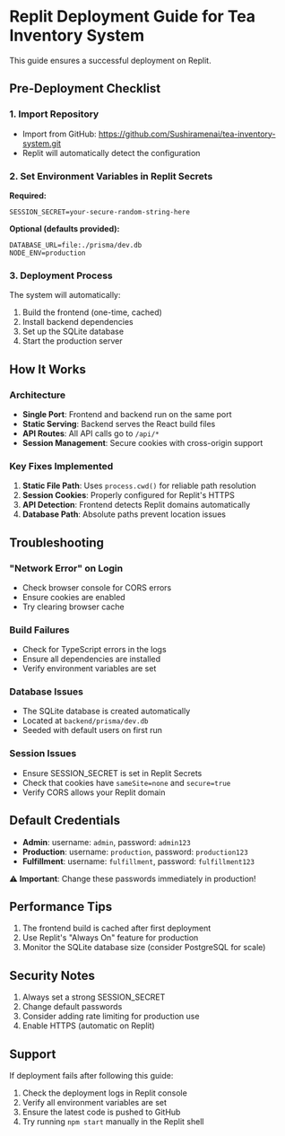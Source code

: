 # Replit Deployment Guide for Tea Inventory System

This guide ensures a successful deployment on Replit.

## Pre-Deployment Checklist

### 1. Import Repository
- Import from GitHub: https://github.com/Sushiramenai/tea-inventory-system.git
- Replit will automatically detect the configuration

### 2. Set Environment Variables in Replit Secrets
**Required:**
```
SESSION_SECRET=your-secure-random-string-here
```

**Optional (defaults provided):**
```
DATABASE_URL=file:./prisma/dev.db
NODE_ENV=production
```

### 3. Deployment Process
The system will automatically:
1. Build the frontend (one-time, cached)
2. Install backend dependencies
3. Set up the SQLite database
4. Start the production server

## How It Works

### Architecture
- **Single Port**: Frontend and backend run on the same port
- **Static Serving**: Backend serves the React build files
- **API Routes**: All API calls go to `/api/*`
- **Session Management**: Secure cookies with cross-origin support

### Key Fixes Implemented
1. **Static File Path**: Uses `process.cwd()` for reliable path resolution
2. **Session Cookies**: Properly configured for Replit's HTTPS
3. **API Detection**: Frontend detects Replit domains automatically
4. **Database Path**: Absolute paths prevent location issues

## Troubleshooting

### "Network Error" on Login
- Check browser console for CORS errors
- Ensure cookies are enabled
- Try clearing browser cache

### Build Failures
- Check for TypeScript errors in the logs
- Ensure all dependencies are installed
- Verify environment variables are set

### Database Issues
- The SQLite database is created automatically
- Located at `backend/prisma/dev.db`
- Seeded with default users on first run

### Session Issues
- Ensure SESSION_SECRET is set in Replit Secrets
- Check that cookies have `sameSite=none` and `secure=true`
- Verify CORS allows your Replit domain

## Default Credentials
- **Admin**: username: `admin`, password: `admin123`
- **Production**: username: `production`, password: `production123`
- **Fulfillment**: username: `fulfillment`, password: `fulfillment123`

⚠️ **Important**: Change these passwords immediately in production!

## Performance Tips
1. The frontend build is cached after first deployment
2. Use Replit's "Always On" feature for production
3. Monitor the SQLite database size (consider PostgreSQL for scale)

## Security Notes
1. Always set a strong SESSION_SECRET
2. Change default passwords
3. Consider adding rate limiting for production use
4. Enable HTTPS (automatic on Replit)

## Support
If deployment fails after following this guide:
1. Check the deployment logs in Replit console
2. Verify all environment variables are set
3. Ensure the latest code is pushed to GitHub
4. Try running `npm start` manually in the Replit shell